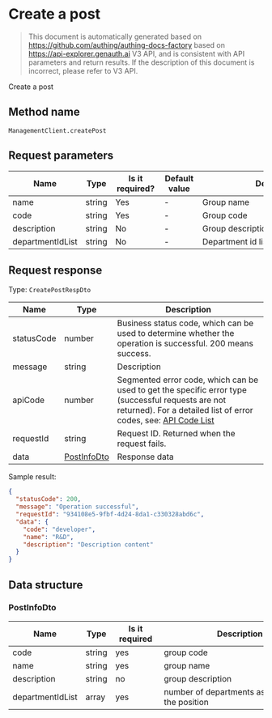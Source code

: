 # Create a post

<!--
Warning ⚠️:
Do not modify this document directly,
https://github.com/Authing/authing-docs-factory
Use this project to generate
-->

<LastUpdated />

> This document is automatically generated based on https://github.com/authing/authing-docs-factory based on https://api-explorer.genauth.ai V3 API, and is consistent with API parameters and return results. If the description of this document is incorrect, please refer to V3 API.

Create a post

## Method name

`ManagementClient.createPost`

## Request parameters

| Name             | Type   | <div style="width:80px">Is it required?</div> | <div style="width:60px">Default value</div> | <div style="width:300px">Description</div> | <div style="width:200px">Sample value</div> |
| ---------------- | ------ | --------------------------------------------- | ------------------------------------------- | ------------------------------------------ | ------------------------------------------- |
| name             | string | Yes                                           | -                                           | Group name                                 | `R&D`                                       |
| code             | string | Yes                                           | -                                           | Group code                                 | `developer`                                 |
| description      | string | No                                            | -                                           | Group description                          | `Description content`                       |
| departmentIdList | string | No                                            | -                                           | Department id list                         | `["xxx"]`                                   |

## Request response

Type: `CreatePostRespDto`

| Name       | Type                                   | Description                                                                                                                                                                                                                                                                                                                                    |
| ---------- | -------------------------------------- | ---------------------------------------------------------------------------------------------------------------------------------------------------------------------------------------------------------------------------------------------------------------------------------------------------------------------------------------------- |
| statusCode | number                                 | Business status code, which can be used to determine whether the operation is successful. 200 means success.                                                                                                                                                                                                                                   |
| message    | string                                 | Description                                                                                                                                                                                                                                                                                                                                    |
| apiCode    | number                                 | Segmented error code, which can be used to get the specific error type (successful requests are not returned). For a detailed list of error codes, see: [API Code List](https://api-explorer.genauth.ai/?tag=group/%E5%BC%80%E5%8F%91%E5%87%86%E5%A4%87#tag/%E5%BC%80%E5%8F%91%E5%87%86%E5%A4%87/%E9%94%99%E8%AF%AF%E5%A4%84%E7%90%86/apiCode) |
| requestId  | string                                 | Request ID. Returned when the request fails.                                                                                                                                                                                                                                                                                                   |
| data       | <a href="#PostInfoDto">PostInfoDto</a> | Response data                                                                                                                                                                                                                                                                                                                                  |

Sample result:

```json
{
  "statusCode": 200,
  "message": "Operation successful",
  "requestId": "934108e5-9fbf-4d24-8da1-c330328abd6c",
  "data": {
    "code": "developer",
    "name": "R&D",
    "description": "Description content"
  }
}
```

## Data structure

### <a id="PostInfoDto"></a> PostInfoDto

| Name             | Type   | <div style="width:80px">Is it required</div> | <div style="width:300px">Description</div>         | <div style="width:200px">Sample value</div> |
| ---------------- | ------ | -------------------------------------------- | -------------------------------------------------- | ------------------------------------------- |
| code             | string | yes                                          | group code                                         | `developer`                                 |
| name             | string | yes                                          | group name                                         | `R&D`                                       |
| description      | string | no                                           | group description                                  | `description`                               |
| departmentIdList | array  | yes                                          | number of departments associated with the position |                                             |
